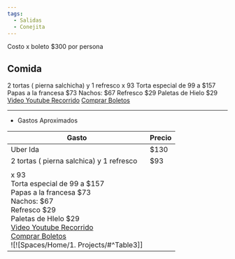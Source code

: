 ```yaml
---
tags:
  - Salidas
  - Conejita
---
```

Costo x boleto $300 por persona
## Comida

2 tortas ( pierna salchicha) y 1 refresco x 93
Torta especial de 99 a $157
Papas a la francesa $73
Nachos: $67
Refresco $29
Paletas de Hielo $29
[Video Youtube Recorrido](https://youtu.be/r-iyZGQigEc?t=1)
[Comprar Boletos](https://museodecera.com.mx/)
***
* Gastos Aproximados

| Gasto | Precio |
| ---- | ---- |
| Uber Ida | $130 |
| 2 tortas ( pierna salchica) y 1 refresco | $93 |
|  |  |
|  x 93  <br>Torta especial de 99 a $157  <br>Papas a la francesa $73  <br>Nachos: $67  <br>Refresco $29  <br>Paletas de HIelo $29  <br>[Video Youtube Recorrido](https://www.youtube.com/watch?v=r-iyZGQigEc)  <br>[Comprar Boletos](https://museodecera.com.mx/)  <br>![![Spaces/Home/1. Projects/#^Table3]] |  |
